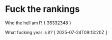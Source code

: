 # Fuck the rankings

Who the hell am I?
{ 38332348 }

What fucking year is it?
[ 2025-07-24T09:13:20Z ]

